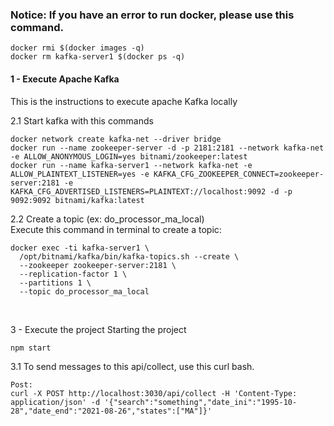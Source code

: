 ### Notice: If you have an error to run docker, please use this command.
```
docker rmi $(docker images -q)
docker rm kafka-server1 $(docker ps -q)
```

####  1 - Execute Apache Kafka
This is the instructions to execute apache Kafka locally

2.1 Start kafka with this commands
```
docker network create kafka-net --driver bridge
docker run --name zookeeper-server -d -p 2181:2181 --network kafka-net -e ALLOW_ANONYMOUS_LOGIN=yes bitnami/zookeeper:latest
docker run --name kafka-server1 --network kafka-net -e ALLOW_PLAINTEXT_LISTENER=yes -e KAFKA_CFG_ZOOKEEPER_CONNECT=zookeeper-server:2181 -e KAFKA_CFG_ADVERTISED_LISTENERS=PLAINTEXT://localhost:9092 -d -p 9092:9092 bitnami/kafka:latest

```

2.2 Create a topic (ex: do_processor_ma_local) <!--If we send states, we need to create all topic based on states. In this, we just post only one states. {"search":"something","date_ini":"1995-10-28","date_end":"2021-08-26","states":["MA"]}-->
<br/>
Execute this command in terminal to create a topic:
```
docker exec -ti kafka-server1 \
  /opt/bitnami/kafka/bin/kafka-topics.sh --create \
  --zookeeper zookeeper-server:2181 \
  --replication-factor 1 \
  --partitions 1 \
  --topic do_processor_ma_local
```
<br/>

3 - Execute the project
Starting the project
```
npm start
```

3.1 To send messages to this api/collect, use this curl bash.
```
Post: 
curl -X POST http://localhost:3030/api/collect -H 'Content-Type: application/json' -d '{"search":"something","date_ini":"1995-10-28","date_end":"2021-08-26","states":["MA"]}'

```